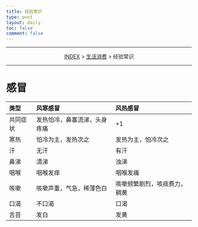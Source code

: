 ```yaml
---
title: 经验常识
type: post
layout: daily
toc: false
comment: false
---
```

---
<span><center>[INDEX](/gknows/index) > [生活消费](/gknows/生活消费) > 经验常识</center></span>

---
# 感冒
| 类型     | 风寒感冒                     | 风热感冒                     |
|:---------|:-----------------------------|:-----------------------------|
| 共同症状 | 发热怕冷，鼻塞流涕，头身疼痛 | +1                           |
| 寒热     | 怕冷为主，发热次之           | 发热为主，怕冷次之           |
| 汗       | 无汗                         | 有汗                         |
| 鼻涕     | 清涕                         | 浊涕                         |
| 咽喉     | 咽喉发痒                     | 咽喉发痛                     |
| 咳嗽     | 咳嗽声重，气急，稀薄色白     | 咳嗽频繁剧烈，咳痰费力，稠黄 |
| 口渴     | 不口渴                       | 口渴                         |
| 舌苔     | 发白                         | 发黄                         |

